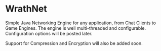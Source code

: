 # WrathNet
Simple Java Networking Engine for any application, from Chat Clients to Game Engines. The engine is well multi-threaded and configurable. Configuration options will be posted later.

Support for Compression and Encryption will also be added soon.
